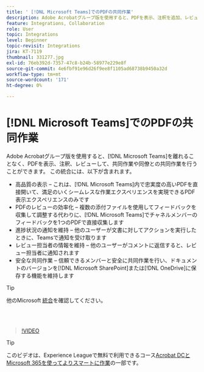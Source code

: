 ```yaml
---
title: ' [!DNL Microsoft Teams]でのPDFの共同作業'
description: Adobe Acrobatグループ版を使用すると、PDFを表示、注釈を追加、レビューして、 [!DNL Microsoft Teams]から離れることなく共同作業や同僚との共同作業をおこなうことができます
feature: Integrations, Collaboration
role: User
topic: Integrations
level: Beginner
topic-revisit: Integrations
jira: KT-7119
thumbnail: 331277.jpg
exl-id: 76eb392d-7357-47c8-b24b-58977e229e8f
source-git-commit: 4e6fbf91e96d26f9ee8f1105ad68738b9450a32d
workflow-type: tm+mt
source-wordcount: '171'
ht-degree: 0%

---
```


# [!DNL Microsoft Teams]でのPDFの共同作業

Adobe Acrobatグループ版を使用すると、[!DNL Microsoft Teams]を離れることなく、PDFを表示、注釈、レビューして、共同作業や同僚との共同作業を行うことができます。 この統合には、以下が含まれます。

* 高品質の表示 – これは、[!DNL Microsoft Teams]内で忠実度の高いPDFを直接開いて、満足のいくシームレスな作業エクスペリエンスを実現できるPDF表示エクスペリエンスのみです
* PDFのレビューの効率化 – 複数の添付ファイルを使用してフィードバックを収集して調整する代わりに、[!DNL Microsoft Teams]でチャネルメンバーのフィードバックを1つのPDFで直接収集します
* 進捗状況の通知を維持 – 他のユーザーが文書に対してアクションを実行したときに、Teamsで通知を受け取ります
* レビュー担当者の情報を維持 – 他のユーザーがコメントに返信すると、レビュー担当者に通知されます
* 安全な共同作業 – 信頼できるメンバーと安全に共同作業を行い、ドキュメントのバージョンを[!DNL Microsoft SharePoint]または[!DNL OneDrive]に保存する機能を維持します

>[!TIP]
>
>他のMicrosoft [統合](../integrate/integrate-overview.md#microsoft)を確認してください。

<br> 

>[!VIDEO](https://video.tv.adobe.com/v/331277?quality=12&learn=on&hidetitle=true)

>[!TIP]
>
>このビデオは、Experience Leagueで無料で利用できるコース[Acrobat DCとMicrosoft 365を使ってよりスマートに作業](https://experienceleague.adobe.com/?recommended=Acrobat-U-1-2021.microsoft365)の一部です。
